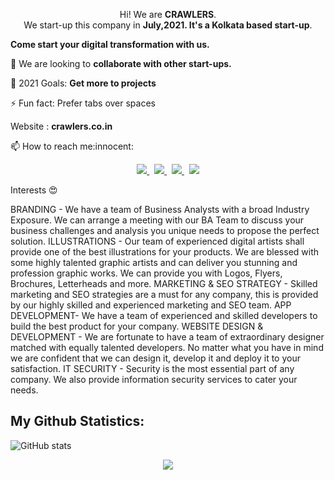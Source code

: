 


<p align='Center'>
 Hi! We are  <b>CRAWLERS</b>.<br/>
 We start-up this company in <b>July,2021. It's a Kolkata based start-up</b>.<br/>
 </p>
 
<p><b>Come start your digital transformation with us.</b></p>
<p> 👯 We are looking to <b>collaborate with other start-ups.</b></p>

<p> 🥅 2021 Goals: <b>Get more to projects</b></p>

<p> ⚡ Fun fact: Prefer tabs over spaces  </p>
<p> Website : <b>crawlers.co.in</b></p>

<p>📫 How to reach me:innocent:</p>

<p align='center'>
 
  <a href="mailto:official@crawlers.co.in">
  <img src="https://img.shields.io/badge/Gmail-D14836?style=for-the-badge&logo=gmail&logoColor=white">
  </a>&nbsp
  
  <a href="https://www.linkedin.com/company/crawlers-india">
  <img src="https://img.shields.io/badge/LinkedIn-0077B5?style=for-the-badge&logo=linkedin&logoColor=white">
  </a>&nbsp
  
  <a href="https://www.facebook.com/crawlers21">
    <img src="https://img.shields.io/badge/Facebook-1877F2?style=for-the-badge&logo=facebook&logoColor=white">
  </a>&nbsp
  
   <a href="https://www.instagram.com/__crawlers__/">
    <img src="https://img.shields.io/badge/Instagram-E4405F?style=for-the-badge&logo=instagram&logoColor=white">
  </a>
</p>

Interests :heart_eyes:<br>

BRANDING - We have a team of Business Analysts with a broad Industry Exposure. We can arrange a meeting with our BA Team to discuss your business challenges and analysis you unique needs to propose the perfect solution.
ILLUSTRATIONS - Our team of experienced digital artists shall provide one of the best illustrations for your products. We are blessed with some highly talented graphic artists and can deliver you stunning and profession graphic works. We can provide you with Logos, Flyers, Brochures, Letterheads and more.
MARKETING & SEO STRATEGY - Skilled marketing and SEO strategies are a must for any company, this is provided by our highly skilled and experienced marketing and SEO team.
APP DEVELOPMENT- We have a team of experienced and skilled developers to build the best product for your company.
WEBSITE DESIGN & DEVELOPMENT - We are fortunate to have a team of extraordinary designer matched with equally talented developers. No matter what you have in mind we are confident that we can design it, develop it and deploy it to your satisfaction.
IT SECURITY - Security is the most essential part of any company. We also provide information security services to cater your needs.

## My Github Statistics:

![GitHub stats](https://github-readme-stats.vercel.app/api?username=Crawlers21&theme=tokyonight&show_icons=true)

<div align="center">
<img src="https://komarev.com/ghpvc/?username=Crawlers1&&style=flat-square" align="center" />
</div>





<!--
**Shuvo31/Shuvo31** is a ✨ _special_ ✨ repository because its `README.md` (this file) appears on your GitHub profile.

Here are some ideas to get you started:

- 🔭 I’m currently working on ...
- 🌱 I’m currently learning ...
- 👯 I’m looking to collaborate on ...
- 🤔 I’m looking for help with ...
- 💬 Ask me about ...
- 📫 How to reach me: ...
- 😄 Pronouns: ...
- ⚡ Fun fact: ...
-->

